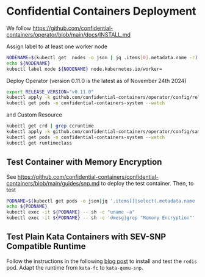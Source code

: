 # Confidential Containers Deployment

We follow https://github.com/confidential-containers/operator/blob/main/docs/INSTALL.md

Assign label to at least one worker node
```bash
NODENAME=$(kubectl get  nodes -o json | jq .items[0].metadata.name -r)
echo ${NODENAME}
kubectl label node ${NODENAME} node.kubernetes.io/worker=
```

Deploy Operator (version 0.11.0 is the latest as of November 24th 2024)
```bash
export RELEASE_VERSION="v0.11.0"
kubectl apply -k github.com/confidential-containers/operator/config/release?ref=${RELEASE_VERSION}
kubectl get pods -n confidential-containers-system --watch
```
and Custom Resource
```bash
kubectl get crd | grep ccruntime
kubectl apply -k github.com/confidential-containers/operator/config/samples/ccruntime/default?ref=${RELEASE_VERSION}
kubectl get pods -n confidential-containers-system --watch
kubectl get runtimeclass
```

## Test Container with Memory Encryption

See https://github.com/confidential-containers/confidential-containers/blob/main/guides/snp.md to deploy the test container. Then, to test 
```bash
PODNAME=$(kubectl get pods -o json|jq '.items[]|select(.metadata.name | startswith("confidential")) | .metadata.name' -r)
echo ${PODNAME}
kubectl exec -it ${PODNAME} -- sh -c "uname -a"
kubectl exec -it ${PODNAME} -- sh -c 'dmesg|grep "Memory Encryption"'
```

## Test Plain Kata Containers with SEV-SNP Compatible Runtime

Follow the instructions in the following [blog post](https://aws.amazon.com/blogs/containers/enhancing-kubernetes-workload-isolation-and-security-using-kata-containers/) to install and test the `redis` pod. Adapt the runtime from `kata-fc` to `kata-qemu-snp`.